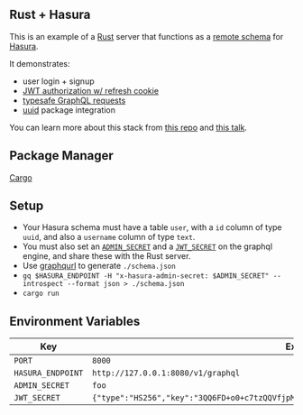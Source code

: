 ## Rust + Hasura

This is an example of a [Rust](https://www.rust-lang.org) server that functions as a [remote schema](https://hasura.io/docs/1.0/graphql/manual/remote-schemas/index.html) for [Hasura](https://hasura.io).

It demonstrates:
- user login + signup
- [JWT authorization w/ refresh cookie](https://hasura.io/blog/best-practices-of-using-jwt-with-graphql/)
- [typesafe GraphQL requests](https://docs.rs/graphql_client)
- [uuid](https://docs.rs/uuid) package integration

You can learn more about this stack from [this repo](https://github.com/tarbh-engineering/journal) and [this talk](https://www.youtube.com/watch?v=ly05IV5isf4).


## Package Manager

[Cargo](https://doc.rust-lang.org/cargo/guide)


## Setup

-  Your Hasura schema must have a table `user`, with a `id` column of type `uuid`, and also a `username` column of type `text`.
- You must also set an [`ADMIN_SECRET`](https://hasura.io/docs/1.0/graphql/manual/deployment/graphql-engine-flags/reference.html) and a [`JWT_SECRET`](https://hasura.io/docs/1.0/graphql/manual/auth/authentication/jwt.html) on the graphql engine, and share these with the Rust server.
- Use [graphqurl](https://www.npmjs.com/package/graphqurl) to generate `./schema.json`
- `gq $HASURA_ENDPOINT -H "x-hasura-admin-secret: $ADMIN_SECRET" --introspect --format json > ./schema.json`
- `cargo run`


## Environment Variables

Key | Example
--- | ---
`PORT` | `8000`
`HASURA_ENDPOINT` | `http://127.0.0.1:8080/v1/graphql`
`ADMIN_SECRET` | `foo`
`JWT_SECRET` | `{"type":"HS256","key":"3QQ6FD+o0+c7tzQQVfjpMkNDi2yARAAKzQQk8O2IKoxQQ4nF7EdAh8s3TwpHwrdQQ6R"}`
